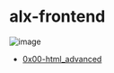 # alx-frontend
![image](https://github.com/IamNaeto/alx-frontend/assets/105589308/9bcbbd7e-bc08-482c-8d7e-c128cf0775c3)

- [0x00-html_advanced](https://github.com/IamNaeto/alx-frontend/tree/main/0x00-html_advanced)
